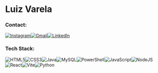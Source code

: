 # Luiz Varela

### Contact:
[![Instagram](https://img.shields.io/badge/Instagram-2C3E50?style=for-the-badge&logo=instagram&logoColor=white)](https://www.instagram.com/luizwardo/)[![Gmail](https://img.shields.io/badge/Gmail-2C3E50?style=for-the-badge&logo=gmail&logoColor=white)](mailto:luiz.wardo@gmail.com)[![LinkedIn](https://img.shields.io/badge/LinkedIn-2C3E50?style=for-the-badge&logo=linkedin&logoColor=white)](https://www.linkedin.com/in/luizwardo/)



### Tech Stack:
![HTML5](https://img.shields.io/badge/HTML5-2C3E50?style=for-the-badge&logo=html5&logoColor=white)![CSS3](https://img.shields.io/badge/CSS3-2C3E50?style=for-the-badge&logo=css3&logoColor=white)![Java](https://img.shields.io/badge/Java-2C3E50?style=for-the-badge&logo=openjdk&logoColor=white)![MySQL](https://img.shields.io/badge/MySQL-2C3E50?style=for-the-badge&logo=mysql&logoColor=white)![PowerShell](https://img.shields.io/badge/PowerShell-2C3E50?style=for-the-badge&logo=powershell&logoColor=white)![JavaScript](https://img.shields.io/badge/JavaScript-2C3E50?style=for-the-badge&logo=javascript&logoColor=white)![NodeJS](https://img.shields.io/badge/Node.js-2C3E50?style=for-the-badge&logo=node.js&logoColor=white)![React](https://img.shields.io/badge/React-2C3E50?style=for-the-badge&logo=react&logoColor=white)![Vite](https://img.shields.io/badge/Vite-2C3E50?style=for-the-badge&logo=vite&logoColor=white)![Python](https://img.shields.io/badge/Python-2C3E50?style=for-the-badge&logo=python&logoColor=white)


